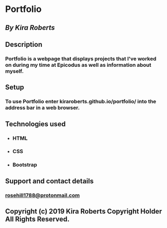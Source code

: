 # Portfolio

## _By Kira Roberts_

## Description

### Portfolio is a webpage that displays projects that I've worked on during my time at Epicodus as well as information about myself.

## Setup

### To use Portfolio enter kiraroberts.github.io/portfolio/ into the address bar in a web browser.

## Technologies used

* ### HTML
* ### CSS
* ### Bootstrap

## Support and contact details

### rosehill1788@protonmail.com

## Copyright (c) 2019 Kira Roberts Copyright Holder All Rights Reserved.
